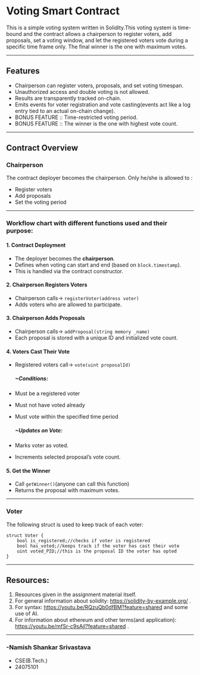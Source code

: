 # Voting Smart Contract

This is a simple voting system written in Solidity.This voting system is time-bound and the contract allows a chairperson to register voters, add proposals, set a voting window, and let the registered voters vote during a specific time frame only. The final winner is the one with maximum votes.

---

## Features

- Chairperson can register voters, proposals, and set voting timespan.
- Unauthorized access and double voting is not allowed.
- Results are transparently tracked on-chain.
- Emits events for voter registration and vote casting(events act like a log entry tied to an actual on-chain change).
- BONUS FEATURE :: Time-restricted voting period.
- BONUS FEATURE :: The winner is the one with highest vote count.

---

## Contract Overview

### Chairperson

The contract deployer becomes the chairperson. Only he/she is allowed to :

- Register voters
- Add proposals
- Set the voting period




---
### Workflow chart with different functions used and their purpose:
#### 1. Contract Deployment
- The deployer becomes the **chairperson**.
- Defines when voting can start and end (based on `block.timestamp`).
- This is handled via the contract constructor.


#### 2. Chairperson Registers Voters
- Chairperson calls-> `registerVoter(address voter)`
- Adds voters who are allowed to participate.



#### 3. Chairperson Adds Proposals
- Chairperson calls-> `addProposal(string memory _name)`
- Each proposal is stored with a unique ID and initialized vote count.


#### 4. Voters Cast Their Vote
- Registered voters call-> `vote(uint proposalId)`

   ##### ~Conditions:
- Must be a registered voter
- Must not have voted already
- Must vote within the specified time period

   ##### ~Updates on Vote:
- Marks voter as voted.
- Increments selected proposal’s vote count.



#### 5. Get the Winner
- Call `getWinner()`(anyone can call this function)
- Returns the proposal with maximum votes.



---
### Voter

The following struct is used to keep track of each voter:

```solidity
struct Voter {
    bool is_registered;//checks if voter is registered
    bool has_voted;//keeps track if the voter has cast their vote
    uint voted_PID;//this is the proposal ID the voter has opted
}
```
---
## Resources:


1. Resources given in the assignment material itself. 
2. For general information about solidity: https://solidity-by-example.org/ .
3. For syntax: https://youtu.be/RQzuQb0dfBM?feature=shared and some use of AI.
4. For information about ethereum and other terms(and application): https://youtu.be/mfSr-c9sAjI?feature=shared .

---
### -Namish Shankar Srivastava
- CSE(B.Tech.)
- 24075101

